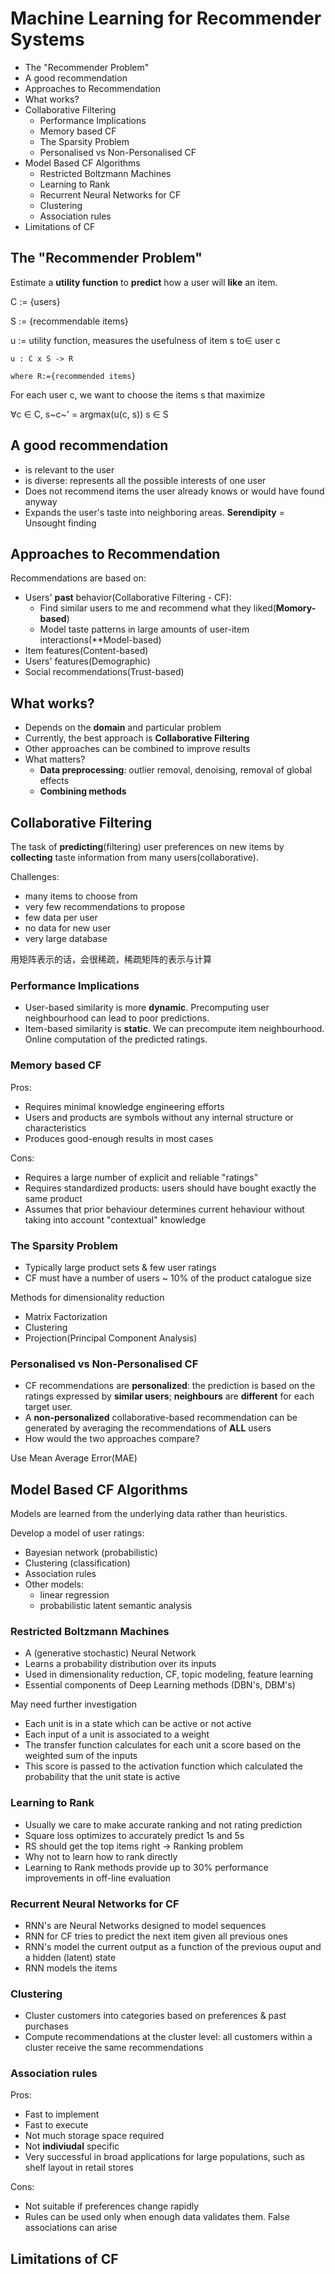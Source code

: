 # Machine Learning for Recommender Systems

<!-- MarkdownTOC -->

- The "Recommender Problem"
- A good recommendation
- Approaches to Recommendation
- What works?
- Collaborative Filtering
    - Performance Implications
    - Memory based CF
    - The Sparsity Problem
    - Personalised vs Non-Personalised CF
- Model Based CF Algorithms
    - Restricted Boltzmann Machines
    - Learning to Rank
    - Recurrent Neural Networks for CF
    - Clustering
    - Association rules
- Limitations of CF

<!-- /MarkdownTOC -->


## The "Recommender Problem"

Estimate a **utility function** to **predict** how a user will **like** an item.

C := {users}

S := {recommendable items}

u := utility function, measures the usefulness of item s to∈ user c

    u : C x S -> R

    where R:={recommended items}

For each user c, we want to choose the items s that maximize

∀c ∈ C, s~c~' = argmax(u(c, s)) s ∈ S

## A good recommendation

+ is relevant to the user
+ is diverse: represents all the possible interests of one user
+ Does not recommend items the user already knows or would have found anyway
+ Expands the user's taste into neighboring areas. **Serendipity** = Unsought finding

## Approaches to Recommendation

Recommendations are based on:

+ Users' **past** behavior(Collaborative Filtering - CF):
    + Find similar users to me and recommend what they liked(**Momory-based**)
    + Model taste patterns in large amounts of user-item interactions(**Model-based)
+ Item features(Content-based)
+ Users' features(Demographic)
+ Social recommendations(Trust-based)

## What works?

+ Depends on the **domain** and particular problem
+ Currently, the best approach is **Collaborative Filtering**
+ Other approaches can be combined to improve results
+ What matters?
    + **Data preprocessing**: outlier removal, denoising, removal of global effects
    + **Combining methods**

## Collaborative Filtering

The task of **predicting**(filtering) user preferences on new items by **collecting** taste information from many users(collaborative).

Challenges:

+ many items to choose from
+ very few recommendations to propose
+ few data per user
+ no data for new user
+ very large database

用矩阵表示的话，会很稀疏，稀疏矩阵的表示与计算

### Performance Implications

+ User-based similarity is more **dynamic**. Precomputing user neighbourhood can lead to poor predictions.
+ Item-based similarity is **static**. We can precompute item neighbourhood. Online computation of the predicted ratings.

### Memory based CF

Pros:

+ Requires minimal knowledge engineering efforts
+ Users and products are symbols without any internal structure or characteristics
+ Produces good-enough results in most cases

Cons:

+ Requires a large number of explicit and reliable "ratings"
+ Requires standardized products: users should have bought exactly the same product
+ Assumes that prior behaviour determines current hehaviour without taking into account "contextual" knowledge

### The Sparsity Problem

+ Typically large product sets & few user ratings
+ CF must have a number of users ~ 10% of the product catalogue size

Methods for dimensionality reduction

+ Matrix Factorization
+ Clustering
+ Projection(Principal Component Analysis)

### Personalised vs Non-Personalised CF

+ CF recommendations are **personalized**: the prediction is based on the ratings expressed by **similar users**; **neighbours** are **different** for each target user.
+ A **non-personalized** collaborative-based recommendation can be generated by averaging the recommendations of **ALL** users
+ How would the two approaches compare?

Use Mean Average Error(MAE)

## Model Based CF Algorithms

Models are learned from the underlying data rather than heuristics.

Develop a model of user ratings:

+ Bayesian network (probabilistic)
+ Clustering (classification)
+ Association rules
+ Other models:
    + linear regression
    + probabilistic latent semantic analysis

### Restricted Boltzmann Machines

+ A (generative stochastic) Neural Network
+ Learns a probability distribution over its inputs
+ Used in dimensionality reduction, CF, topic modeling, feature learning
+ Essential components of Deep Learning methods (DBN's, DBM's)

May need further investigation

+ Each unit is in a state which can be active or not active
+ Each input of a unit is associated to a weight
+ The transfer function calculates for each unit a score based on the weighted sum of the inputs
+ This score is passed to the activation function which calculated the probability that the unit state is active

### Learning to Rank

+ Usually we care to make accurate ranking and not rating prediction
+ Square loss optimizes to accurately predict 1s and 5s
+ RS should get the top items right -> Ranking problem
+ Why not to learn how to rank directly
+ Learning to Rank methods provide up to 30% performance improvements in off-line evaluation

### Recurrent Neural Networks for CF

+ RNN's are Neural Networks designed to model sequences
+ RNN for CF tries to predict the next item given all previous ones
+ RNN's model the current output as a function of the previous ouput and a hidden (latent) state
+ RNN models the items

### Clustering

+ Cluster customers into categories based on preferences & past purchases
+ Compute recommendations at the cluster level: all customers within a cluster receive the same recommendations

### Association rules

Pros:

+ Fast to implement
+ Fast to execute
+ Not much storage space required
+ Not **indiviudal** specific
+ Very successful in broad applications for large populations, such as shelf layout in retail stores

Cons:

+ Not suitable if preferences change rapidly
+ Rules can be used only when enough data validates them. False associations can arise

## Limitations of CF

